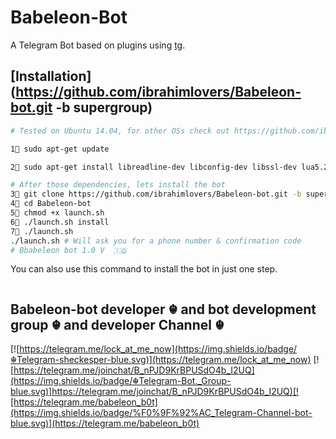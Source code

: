 Babeleon-Bot
============

A Telegram Bot based on plugins using [tg](https://github.com/vysheng/tg).


[Installation](https://github.com/ibrahimlovers/Babeleon-bot.git -b supergroup)
------------
```bash
# Tested on Ubuntu 14.04, for other OSs check out https://github.com/ibrahimlovers/Babeleon-bot.git -b supergroup

1⃣ sudo apt-get update 

2⃣ sudo apt-get install libreadline-dev libconfig-dev libssl-dev lua5.2 liblua5.2-dev lua-socket lua-sec lua-expat libevent-dev make unzip git redis-server autoconf g++ libjansson-dev libpython-dev expat libexpat1-dev
```

```bash
# After those dependencies, lets install the bot
3⃣ git clone https://github.com/ibrahimlovers/Babeleon-bot.git -b supergroup
4⃣ cd Babeleon-bot
5⃣ chmod +x launch.sh
6⃣ ./launch.sh install
7⃣ ./launch.sh
./launch.sh # Will ask you for a phone number & confirmation code 
# Bbabeleon bot 1.0 V  🇮🇶
```
You can also use this command to install the bot in just one step.
```bash

```

Babeleon-bot developer ☬
and bot development group ☬ 
and developer Channel ☬ 
-----------------------------------------

[![https://telegram.me/lock_at_me_now](https://img.shields.io/badge/☬Telegram-sheckesper-blue.svg)](https://telegram.me/lock_at_me_now) [![https://telegram.me/joinchat/B_nPJD9KrBPUSdO4b_I2UQ](https://img.shields.io/badge/☬Telegram-Bot._Group-blue.svg)]https://telegram.me/joinchat/B_nPJD9KrBPUSdO4b_I2UQ)[![https://telegram.me/babeleon_b0t](https://img.shields.io/badge/%F0%9F%92%AC_Telegram-Channel-bot-blue.svg)](https://telegram.me/babeleon_b0t)
